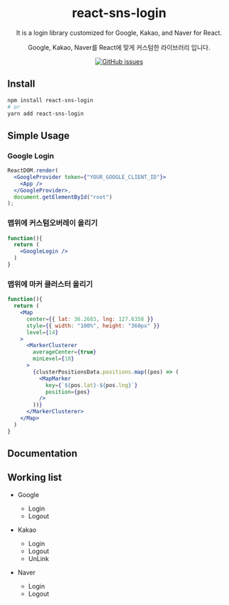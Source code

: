 <div align="center">
  <h1>react-sns-login</h1>
  <p>It is a login library customized for Google, Kakao, and Naver for React.</p>
  <p>Google, Kakao, Naver를 React에 맞게 커스텀한 라이브러리 입니다.</p>
  <p>
    <a href="https://github.com/SeoJaeWan/react-sns-login/issues"><img alt="GitHub issues" src="https://img.shields.io/github/issues/JaeSeoKim/react-kakao-maps-sdk"></a>
  </p>
</div>

## Install

```bash
npm install react-sns-login
# or
yarn add react-sns-login
```

## Simple Usage

### Google Login

```jsx live
ReactDOM.render(
  <GoogleProvider token={"YOUR_GOOGLE_CLIENT_ID"}>
    <App />
  </GoogleProvider>,
  document.getElementById("root")
);
```

### 맵위에 커스텀오버레이 올리기

```jsx live
function(){
  return (
    <GoogleLogin />
  )
}
```

### 맵위에 마커 클러스터 올리기

```jsx live
function(){
  return (
    <Map
      center={{ lat: 36.2683, lng: 127.6358 }}
      style={{ width: "100%", height: "360px" }}
      level={14}
    >
      <MarkerClusterer
        averageCenter={true}
        minLevel={10}
      >
        {clusterPositionsData.positions.map((pos) => (
          <MapMarker
            key={`${pos.lat}-${pos.lng}`}
            position={pos}
          />
        ))}
      </MarkerClusterer>
    </Map>
  )
}
```

## Documentation

## Working list

- Google

  - Login
  - Logout

- Kakao

  - Login
  - Logout
  - UnLink

- Naver

  - Login
  - Logout
